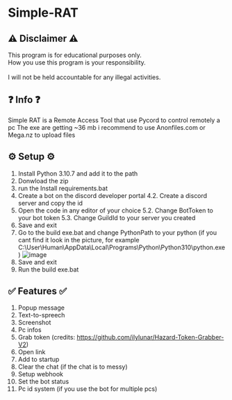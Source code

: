 # Simple-RAT

## ⚠ Disclaimer ⚠ 

This program is for educational purposes only.<br />
How you use this program is your responsibility.<br />
<br />
I will not be held accountable for any illegal activities.

## ❓ Info ❓
Simple RAT is a Remote Access Tool that use Pycord to control remotely a pc
The exe are getting ~36 mb i recommend to use Anonfiles.com or Mega.nz to upload files

## ⚙ Setup ⚙

1. Install Python 3.10.7 and add it to the path
2. Donwload the zip
3. run the Install requirements.bat
4. Create a bot on the discord developer portal
4.2. Create a discord server and copy the id
5.  Open the code in any editor of your choice
5.2. Change BotToken to your bot token
5.3. Change GuildId to your server you created
6. Save and exit
7. Go to the build exe.bat and change PythonPath to your python (if you cant find it look in the picture, for example C:\User\Human\AppData\Local\Programs\Python\Python310\python.exe)
![image](https://user-images.githubusercontent.com/113242324/194120404-65194d25-8e17-47c5-8a5e-ff3fa42ed389.png)
8. Save and exit
9. Run the build exe.bat

## ✅ Features ✅
1. Popup message
2. Text-to-spreech
3. Screenshot
4. Pc infos
5. Grab token (credits: https://github.com/ilylunar/Hazard-Token-Grabber-V2)
6. Open link
7. Add to startup
8. Clear the chat (if the chat is to messy)
9. Setup webhook
10. Set the bot status
11. Pc id system (if you use the bot for multiple pcs)
